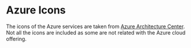 # Azure Icons

The icons of the Azure services are taken from [Azure Architecture Center](https://learn.microsoft.com/en-us/azure/architecture/icons/). Not all the icons are included as some are not related with the Azure cloud offering.
